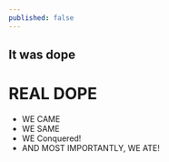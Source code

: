 ```yaml
---
published: false
---
```

## It was dope

# REAL **DOPE**

* WE CAME
* WE SAME
* WE Conquered!
* AND MOST IMPORTANTLY, WE ATE!
